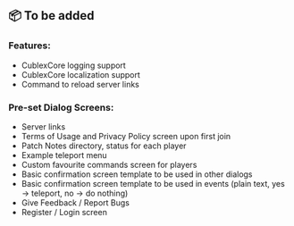 ## 📦 To be added
### Features:
- CublexCore logging support
- CublexCore localization support
- Command to reload server links

### Pre-set Dialog Screens:
- Server links
- Terms of Usage and Privacy Policy screen upon first join
- Patch Notes directory, status for each player
- Example teleport menu
- Custom favourite commands screen for players
- Basic confirmation screen template to be used in other dialogs
- Basic confirmation screen template to be used in events (plain text, yes -> teleport, no -> do nothing)
- Give Feedback / Report Bugs
- Register / Login screen